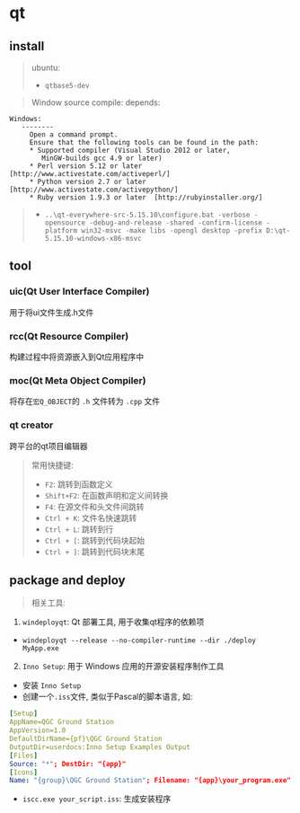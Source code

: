 # qt

## install

> ubuntu:
> - `qtbase5-dev`

> Window source compile:
> depends:
```
Windows:
   --------
     Open a command prompt.
     Ensure that the following tools can be found in the path:
     * Supported compiler (Visual Studio 2012 or later,
        MinGW-builds gcc 4.9 or later)
     * Perl version 5.12 or later   [http://www.activestate.com/activeperl/]
     * Python version 2.7 or later  [http://www.activestate.com/activepython/]
     * Ruby version 1.9.3 or later  [http://rubyinstaller.org/]
```
> - `..\qt-everywhere-src-5.15.10\configure.bat -verbose -opensource -debug-and-release -shared -confirm-license -platform win32-msvc -make libs -opengl desktop -prefix D:\qt-5.15.10-windows-x86-msvc`

## tool

### uic(Qt User Interface Compiler)

用于将ui文件生成.h文件

### rcc(Qt Resource Compiler)

构建过程中将资源嵌入到Qt应用程序中

### moc(Qt Meta Object Compiler)

将存在`宏Q_OBJECT`的 `.h` 文件转为 `.cpp` 文件

### qt creator

跨平台的qt项目编辑器

> 常用快捷键:
> - `F2`: 跳转到函数定义
> - `Shift+F2`: 在函数声明和定义间转换
> - `F4`: 在源文件和头文件间跳转
> - `Ctrl + K`: 文件名快速跳转
> - `Ctrl + L`: 跳转到行
> - `Ctrl + [`: 跳转到代码块起始
> - `Ctrl + ]`: 跳转到代码块末尾

## package and deploy

> 相关工具: 
1. `windeployqt`: Qt 部署工具, 用于收集qt程序的依赖项
- `windeployqt --release --no-compiler-runtime --dir ./deploy MyApp.exe`

2.  `Inno Setup`: 用于 Windows 应用的开源安装程序制作工具
- 安装 `Inno Setup`
- 创建一个`.iss`文件, 类似于Pascal的脚本语言, 如:
```yaml
[Setup]
AppName=QGC Ground Station
AppVersion=1.0
DefaultDirName={pf}\QGC Ground Station
OutputDir=userdocs:Inno Setup Examples Output
[Files]
Source: "*"; DestDir: "{app}"
[Icons]
Name: "{group}\QGC Ground Station"; Filename: "{app}\your_program.exe"
```
- `iscc.exe your_script.iss`: 生成安装程序